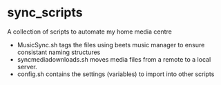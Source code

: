 # sync_scripts
A collection of scripts to automate my home media centre
- MusicSync.sh tags the files using beets music manager to ensure consistant naming structures
- syncmediadownloads.sh moves media files from a remote to a local server.
- config.sh contains the settings (variables) to import into other scripts
